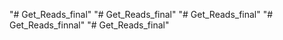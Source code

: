 "# Get_Reads_final" 
"# Get_Reads_final" 
"# Get_Reads_final" 
"# Get_Reads_finnal" 
"# Get_Reads_final" 
